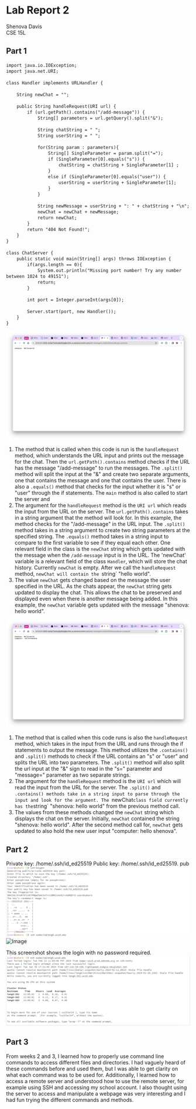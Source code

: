 # Lab Report 2

Shenova Davis  
CSE 15L

## Part 1

```
import java.io.IOException;
import java.net.URI;

class Handler implements URLHandler {

    String newChat = "";
    
    public String handleRequest(URI url) {
        if (url.getPath().contains("/add-message")) {
            String[] parameters = url.getQuery().split("&");

            String chatString = " ";
            String userString = " ";

            for(String param : parameters){
                String[] SingleParameter = param.split("=");
                if (SingleParameter[0].equals("s")) {
                    chatString = chatString + SingleParameter[1] ;
                } 
                else if (SingleParameter[0].equals("user")) {
                    userString = userString + SingleParameter[1];
                }
            }
            
            String newMessage = userString + ": " + chatString + "\n";
            newChat = newChat + newMessage;
            return newChat;
        }
        return "404 Not Found!";
    }
}

class ChatServer {
    public static void main(String[] args) throws IOException {
        if(args.length == 0){
            System.out.println("Missing port number! Try any number between 1024 to 49151");
            return;
        }

        int port = Integer.parseInt(args[0]);

        Server.start(port, new Handler());
    }
}
```

![Image](lab2ss1.png)

1. The method that is called when this code is run is the `handleRequest` method, which understands the URL input and prints out the message for the chat. Then the `url.getPath().contains` method checks if the URL has the message "/add-message" to run the messages. The `.split()` method will split the input at the "&" and create two separate arguments, one that contains the message and one that contains the user. There is also a `.equals()` method that checks for the input whether it is "s" or "user" through the if statements. The `main` method is also called to start the server and 
2. The argument for the `handleRequest` method is the `URI url` which reads the input from the URL on the server. The `url.getPath().contains` takes in a string argument that the method will look for. In this example, the method checks for the "/add-message" in the URL input. The `.split()` method takes in a string argument to create two string parameters at the specified string. The `.equals()` method takes in a string input to compare to the first variable to see if they equal each other. One relevant field in the class is the `newChat` string which gets updated with the message when the `/add-message` input is in the URL. The 'newChat' variable is a relevant field of the class `Handler`, which will store the chat history. Currently `newChat` is empty. After we call the `handleRequest` method, `newChat will contain the `string` "hello world". 
3. The value `newChat` gets changed based on the message the user specified in the URL. As the chats appear, the `newChat` string gets updated to display the chat. This allows the chat to be preserved and displayed even when there is another message being added. In this example, the `newChat` variable gets updated with the message "shenova: hello world".

![Image](lab2ss2.png)
1. The method that is called when this code runs is also the `handleRequest` method, which takes in the input from the URL and runs through the if statements to output the message. This method utilizes the `.contains()` and `.split()` methods to check if the URL contains an "s" or "user" and splits the URL into two parameters. The `.split()` method will also split the url input at the "&" sign to read in the "s=" parameter and "message=" parameter as two separate strings. 
2. The argument for the `handleRequest` method is the `URI url` which will read the input from the URL for the server. The `.split()` and `.contains() methods take in a string input to parse through the input and look for the argument. The `newChat` class field currently has the `string` "shenova: hello world" from the previous method call. 
3. The values from these methods changed the `newChat` string which displays the chat on the server. Initially, `newChat` contained the string "shenova: hello world". After the second method call for, `newChat` gets updated to also hold the new user input "computer: hello shenova".


## Part 2

 Private key: /home/.ssh/id_ed25519
 Public key: /home/.ssh/id_ed25519. pub
![Image](keys.jpeg)
![Image](Privatenandpublickey.jpeg)

This screenshot shows the login with no password required.
![Image](lab2sshlogin.jpeg)

## Part 3
From weeks 2 and 3, I learned how to properly use command line commands to access different files and directories. I had vaguely heard of these commands before and used them, but I was able to get clarity on what each command was to be used for. Additionally, I learned how to access a remote server and understood how to use the remote server, for example using SSH and accessing my school account. I also thought using the server to access and manipulate a webpage was very interesting and I had fun trying the different commands and methods. 
